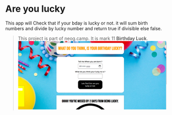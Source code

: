 # Are you lucky

This app will Check that if your bday is lucky or not. it will sum birth numbers and divide by lucky number and return true if divisible else false.

> This project is part of neog.camp. It is mark 11 <b>Birthday Luck</b>.
> ![](1.PNG)
